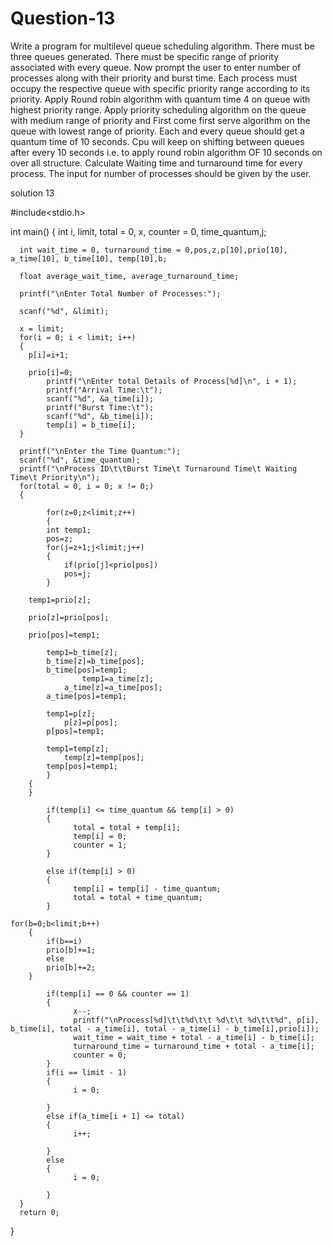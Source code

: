 # Question-13
Write a program for multilevel queue scheduling algorithm. There must be three queues generated. There must be specific range of priority associated with every queue. Now prompt the user to enter number of processes along with their priority and burst time. Each process must occupy the respective queue with specific priority range according to its priority. Apply Round robin algorithm with quantum time 4 on queue with highest priority range. Apply priority scheduling algorithm on the queue with medium range of priority and First come first serve algorithm on the queue with lowest range of priority. Each and every queue should get a quantum time of 10 seconds. Cpu will keep on shifting between queues after every 10 seconds i.e. to apply round robin algorithm OF 10 seconds on over all structure. Calculate Waiting time and turnaround time for every process. The input for number of processes should be given by the user.

solution 13

#include<stdio.h> 
 
int main() 
{ 
      int i, limit, total = 0, x, counter = 0, time_quantum,j; 
      
	  int wait_time = 0, turnaround_time = 0,pos,z,p[10],prio[10], a_time[10], b_time[10], temp[10],b; 
      
	  float average_wait_time, average_turnaround_time;
      
	  printf("\nEnter Total Number of Processes:"); 
      
	  scanf("%d", &limit); 
      
	  x = limit; 
      for(i = 0; i < limit; i++) 
      {
	    p[i]=i+1;
	   
	    prio[i]=0;
            printf("\nEnter total Details of Process[%d]\n", i + 1);
            printf("Arrival Time:\t");
            scanf("%d", &a_time[i]);
            printf("Burst Time:\t");
            scanf("%d", &b_time[i]); 
            temp[i] = b_time[i];
      }
	   
      printf("\nEnter the Time Quantum:"); 
      scanf("%d", &time_quantum); 
      printf("\nProcess ID\t\tBurst Time\t Turnaround Time\t Waiting Time\t Priority\n");
      for(total = 0, i = 0; x != 0;) 
      { 

		    for(z=0;z<limit;z++)
		    {
			int temp1;
			pos=z;
			for(j=z+1;j<limit;j++)
			{
			    if(prio[j]<prio[pos])
				pos=j;
			}
		 
		temp1=prio[z];
	
		prio[z]=prio[pos];
	
		prio[pos]=temp1;
		 
			temp1=b_time[z];
			b_time[z]=b_time[pos];
			b_time[pos]=temp1;
		 			temp1=a_time[z];
				a_time[z]=a_time[pos];
			a_time[pos]=temp1;

			temp1=p[z];
				p[z]=p[pos];
			p[pos]=temp1;

			temp1=temp[z];
				temp[z]=temp[pos];
			temp[pos]=temp1;
		    }
		{
		}
            
			if(temp[i] <= time_quantum && temp[i] > 0) 
            { 
                  total = total + temp[i]; 
                  temp[i] = 0; 
                  counter = 1; 
            } 
            
			else if(temp[i] > 0) 
            { 
                  temp[i] = temp[i] - time_quantum; 
                  total = total + time_quantum; 
            } 

	for(b=0;b<limit;b++)
		{
			if(b==i)
			prio[b]+=1;
			else
			prio[b]+=2;
		}

            if(temp[i] == 0 && counter == 1) 
            { 
                  x--; 
                  printf("\nProcess[%d]\t\t%d\t\t %d\t\t %d\t\t%d", p[i], b_time[i], total - a_time[i], total - a_time[i] - b_time[i],prio[i]);
                  wait_time = wait_time + total - a_time[i] - b_time[i]; 
                  turnaround_time = turnaround_time + total - a_time[i]; 
                  counter = 0; 
            } 
            if(i == limit - 1) 
            {
                  i = 0; 
            
			}
            else if(a_time[i + 1] <= total) 
            {
                  i++;
            
			}
            else 
            {
                  i = 0;
            
			}		
      } 
      return 0; 
}
